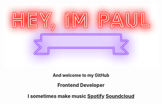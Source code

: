 
<p align="center">
  <img width="520" src="hey.png" />
</p>
<p align="center">
  <a style="font-weight:bold;">And welcome to my GitHub</a>
</p>
<p align="center">
  <a style="font-weight:bold;font-size:16px">Frontend Developer</a>
  <p align="center" style="font-weight:bold;font-size:16px"> I sometimes make music <a href="https://open.spotify.com/artist/0zhCogsIzkEOriTgpBLNAH?si=FzszeOfJSGaOXI2RNPckAQ">Spotify</a> <a href="https://soundcloud.com/racoon-official">Soundcloud</a></p>
</p>

